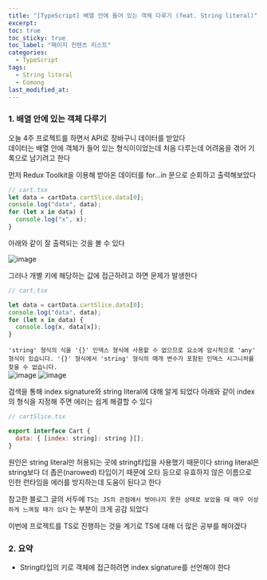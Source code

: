```yaml
---
title: "[TypeScript] 배열 안에 들어 있는 객체 다루기 (feat. String literal)"
excerpt:
toc: true
toc_sticky: true
toc_label: "페이지 컨텐츠 리스트"
categories:
  - TypeScript
tags:
  - String literal
  - Comong
last_modified_at:
---
```


### **1. 배열 안에 있는 객체 다루기**

오늘 4주 프로젝트를 하면서 API로 장바구니 데이터를 받았다  
데이터는 배열 안에 객체가 들어 있는 형식이이었는데 처음 다루는데 어려움을 겪어 기록으로 남기려고 한다

먼저 Redux Toolkit을 이용해 받아온 데이터를 for...in 문으로 순회하고 출력해보았다

```javascript
// cart.tsx
let data = cartData.cartSlice.data[0];
console.log("data", data);
for (let x in data) {
  console.log("x", x);
}
```

아래와 같이 잘 출력되는 것을 볼 수 있다

![image](https://user-images.githubusercontent.com/86667412/154780631-54deee35-4634-414a-a107-6a6c3dee2b75.png)

그러나 개별 키에 해당하는 값에 접근하려고 하면 문제가 발생한다

```javascript
// cart.tsx

let data = cartData.cartSlice.data[0];
console.log("data", data);
for (let x in data) {
  console.log(x, data[x]);
}
```

`'string' 형식의 식을 '{}' 인덱스 형식에 사용할 수 없으므로 요소에 암시적으로 'any' 형식이 있습니다. '{}' 형식에서 'string' 형식의 매개 변수가 포함된 인덱스 시그니처를 찾을 수 없습니다.`  
![image](https://user-images.githubusercontent.com/86667412/154780774-9d6b632d-5034-47f8-a7e6-d7ce17cf9b5d.png)
![image](https://user-images.githubusercontent.com/86667412/154780745-327bcbd3-7fa6-4fef-8696-7a7daa444c92.png)

검색을 통해 index signature와 string literal에 대해 알게 되었다
아래와 같이 index의 형식을 지정해 주면 에러는 쉽게 해결할 수 있다

```javascript
// cartSlice.tsx

export interface Cart {
  data: { [index: string]: string }[];
}
```

원인은 string literal만 허용되는 곳에 string타입을 사용했기 때문이다
string literal은 string보다 더 좁은(narowed) 타입이기 때문에 오타 등으로 유효하지 않은 이름으로 인한 런타임을 에러를 방지하는데 도움이 된다고 한다

참고한 블로그 글의 서두에
`TS는 JS의 관점에서 벗어나지 못한 상태로 보았을 때 매우 이상하게 느껴질 때가 있다`
는 부분이 크게 공감 되었다

이번에 프로젝트를 TS로 진행하는 것을 계기로 TS에 대해 더 많은 공부를 해야겠다

### 2. 요약

- String타입의 키로 객체에 접근하려면 index signature를 선언해야 한다

